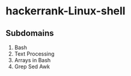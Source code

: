 # hackerrank-Linux-shell

## Subdomains
1. Bash  
2. Text Processing  
3. Arrays in Bash  
4. Grep Sed Awk  
